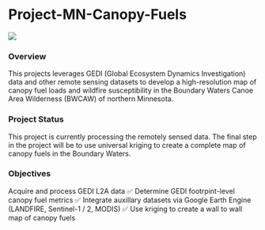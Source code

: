 # Project-MN-Canopy-Fuels
![](https://kstp.com/wp-content/uploads/2023/06/spice-lake-fire-us-forest-service-06-14-23.jpg)

### Overview
This projects leverages GEDI (Global Ecosystem Dynamics Investigation) data and other remote sensing datasets to develop a high-resolution map of canopy fuel loads and wildfire susceptibility in the Boundary Waters Canoe Area Wilderness (BWCAW) of northern Minnesota.

### Project Status
This project is currently processing the remotely sensed data. The final step in the project will be to use universal kriging to create a complete map of canopy fuels in the Boundary Waters.

### Objectives
Acquire and process GEDI L2A data ✅
Determine GEDI footrpint-level canopy fuel metrics ✅
Integrate auxillary datasets via Google Earth Engine (LANDFIRE, Sentinel-1 / 2, MODIS) ✅
Use kriging to create a wall to wall map of canopy fuels
